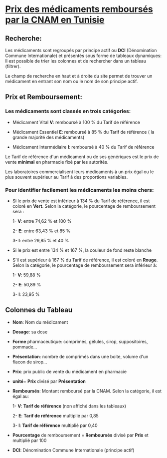 
# [Prix des médicaments remboursés par la CNAM en Tunisie](https://ballouchi.github.io/medoc/)  

## Recherche:  

Les médicaments sont regroupés par principe actif ou **DCI** (Dénomination Commune Internationale) 
et présentés sous forme de tableaux dynamiques:
Il est possible de trier les colonnes et de rechercher dans un tableau (filtrer).  


Le champ de recherche en haut et à droite du site permet de trouver un médicament en entrant son nom ou le nom de son principe actif. 

## Prix et Remboursement:  

### Les médicaments sont classés en trois catégories:  

 - Médicament Vital **V**: remboursé à 100 % du Tarif de référence  
 
 - Médicament Essentiel **E**: remboursé à 85 % du Tarif de référence ( la grande majorité des médicaments)  
 
 - Médicament Intermédiaire **I**: remboursé à 40 % du Tarif de référence  
 
 Le Tarif de référence d'un médicament ou de ses génériques est le prix de vente **minimal** en pharmacie fixé par les autorités.  
 
 Les laboratoires commercialisent leurs médicaments à un prix égal ou le plus souvent supérieur au Tarif à des proportions variables.  
 
### Pour identifier facilement les médicaments les moins chers:  

 - Si le prix de vente est inférieur à 134 % du Tarif de référence, il est coloré en **Vert**. Selon la catégorie, le pourcentage de remboursement sera :
 
   1- **V**: entre 74,62 % et 100 %  
   
   2- **E**: entre 63,43 % et 85 %
   
   3- **I**: entre 29,85 % et 40 %
 
 - Si le prix est entre 134 % et 167 %, la couleur de fond reste blanche  
 
 - S'il est supérieur à 167 % du Tarif de référence, il est coloré en **Rouge**. Selon la catégorie, le pourcentage de remboursement sera inférieur à:
 
   1- **V**: 59,88 %  
   
   2- **E**: 50,89 %  
   
   3- **I**: 23,95 %  
   
## Colonnes du Tableau  

  - **Nom**: Nom du médicament
  - **Dosage**: sa dose
  - **Forme** pharmaceutique: comprimés, gélules, sirop, suppositoires, pommade...
  - **Présentation**: nombre de comprimés dans une boite, volume d'un flacon de sirop...
  - **Prix**: prix public de vente du médicament en pharmacie   
  - **unité**= **Prix** divisé par **Présentation**
  - **Remboursés**: Montant remboursé par la CNAM. Selon la catégorie, il est égal au:  
    
    1- **V**: **Tarif de référence** (non affiché dans les tableaux)
    
    2- **E**: **Tarif de référence** multiplié par 0,85
    
    3- **I**: **Tarif de référence** multiplié par 0,40  
    
  - **Pourcentage** de remboursement = **Remboursés** divisé par **Prix** et multiplié par 100
  - **DCI**: Dénomination Commune Internationale (principe actif)  
